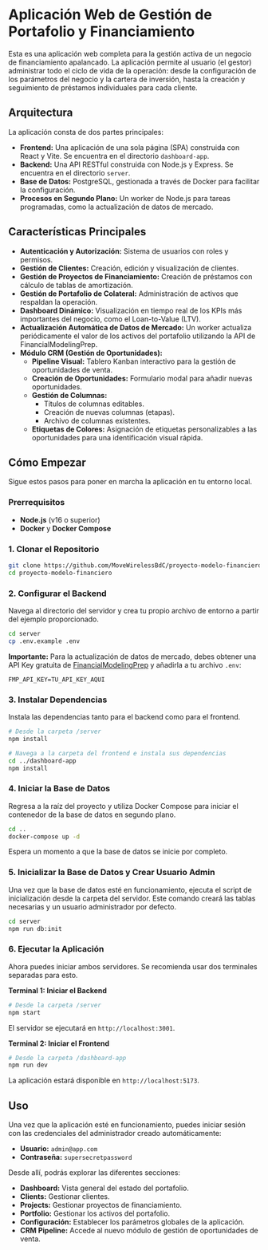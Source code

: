 # Aplicación Web de Gestión de Portafolio y Financiamiento

Esta es una aplicación web completa para la gestión activa de un negocio de financiamiento apalancado. La aplicación permite al usuario (el gestor) administrar todo el ciclo de vida de la operación: desde la configuración de los parámetros del negocio y la cartera de inversión, hasta la creación y seguimiento de préstamos individuales para cada cliente.

## Arquitectura

La aplicación consta de dos partes principales:

-   **Frontend:** Una aplicación de una sola página (SPA) construida con React y Vite. Se encuentra en el directorio `dashboard-app`.
-   **Backend:** Una API RESTful construida con Node.js y Express. Se encuentra en el directorio `server`.
-   **Base de Datos:** PostgreSQL, gestionada a través de Docker para facilitar la configuración.
-   **Procesos en Segundo Plano:** Un worker de Node.js para tareas programadas, como la actualización de datos de mercado.

## Características Principales

-   **Autenticación y Autorización:** Sistema de usuarios con roles y permisos.
-   **Gestión de Clientes:** Creación, edición y visualización de clientes.
-   **Gestión de Proyectos de Financiamiento:** Creación de préstamos con cálculo de tablas de amortización.
-   **Gestión de Portafolio de Colateral:** Administración de activos que respaldan la operación.
-   **Dashboard Dinámico:** Visualización en tiempo real de los KPIs más importantes del negocio, como el Loan-to-Value (LTV).
-   **Actualización Automática de Datos de Mercado:** Un worker actualiza periódicamente el valor de los activos del portafolio utilizando la API de FinancialModelingPrep.
-   **Módulo CRM (Gestión de Oportunidades):**
    -   **Pipeline Visual:** Tablero Kanban interactivo para la gestión de oportunidades de venta.
    -   **Creación de Oportunidades:** Formulario modal para añadir nuevas oportunidades.
    -   **Gestión de Columnas:**
        -   Títulos de columnas editables.
        -   Creación de nuevas columnas (etapas).
        -   Archivo de columnas existentes.
    -   **Etiquetas de Colores:** Asignación de etiquetas personalizables a las oportunidades para una identificación visual rápida.

## Cómo Empezar

Sigue estos pasos para poner en marcha la aplicación en tu entorno local.

### Prerrequisitos

-   **Node.js** (v16 o superior)
-   **Docker** y **Docker Compose**

### 1. Clonar el Repositorio

```bash
git clone https://github.com/MoveWirelessBdC/proyecto-modelo-financiero.git
cd proyecto-modelo-financiero
```

### 2. Configurar el Backend

Navega al directorio del servidor y crea tu propio archivo de entorno a partir del ejemplo proporcionado.

```bash
cd server
cp .env.example .env
```

**Importante:** Para la actualización de datos de mercado, debes obtener una API Key gratuita de [FinancialModelingPrep](https://site.financialmodelingprep.com/developer/) y añadirla a tu archivo `.env`:

```
FMP_API_KEY=TU_API_KEY_AQUI
```

### 3. Instalar Dependencias

Instala las dependencias tanto para el backend como para el frontend.

```bash
# Desde la carpeta /server
npm install

# Navega a la carpeta del frontend e instala sus dependencias
cd ../dashboard-app
npm install
```

### 4. Iniciar la Base de Datos

Regresa a la raíz del proyecto y utiliza Docker Compose para iniciar el contenedor de la base de datos en segundo plano.

```bash
cd ..
docker-compose up -d
```

Espera un momento a que la base de datos se inicie por completo.

### 5. Inicializar la Base de Datos y Crear Usuario Admin

Una vez que la base de datos esté en funcionamiento, ejecuta el script de inicialización desde la carpeta del servidor. Este comando creará las tablas necesarias y un usuario administrador por defecto.

```bash
cd server
npm run db:init
```

### 6. Ejecutar la Aplicación

Ahora puedes iniciar ambos servidores. Se recomienda usar dos terminales separadas para esto.

**Terminal 1: Iniciar el Backend**

```bash
# Desde la carpeta /server
npm start
```
El servidor se ejecutará en `http://localhost:3001`.

**Terminal 2: Iniciar el Frontend**

```bash
# Desde la carpeta /dashboard-app
npm run dev
```
La aplicación estará disponible en `http://localhost:5173`.

## Uso

Una vez que la aplicación esté en funcionamiento, puedes iniciar sesión con las credenciales del administrador creado automáticamente:

-   **Usuario:** `admin@app.com`
-   **Contraseña:** `supersecretpassword`

Desde allí, podrás explorar las diferentes secciones:

-   **Dashboard:** Vista general del estado del portafolio.
-   **Clients:** Gestionar clientes.
-   **Projects:** Gestionar proyectos de financiamiento.
-   **Portfolio:** Gestionar los activos del portafolio.
-   **Configuración:** Establecer los parámetros globales de la aplicación.
-   **CRM Pipeline:** Accede al nuevo módulo de gestión de oportunidades de venta.